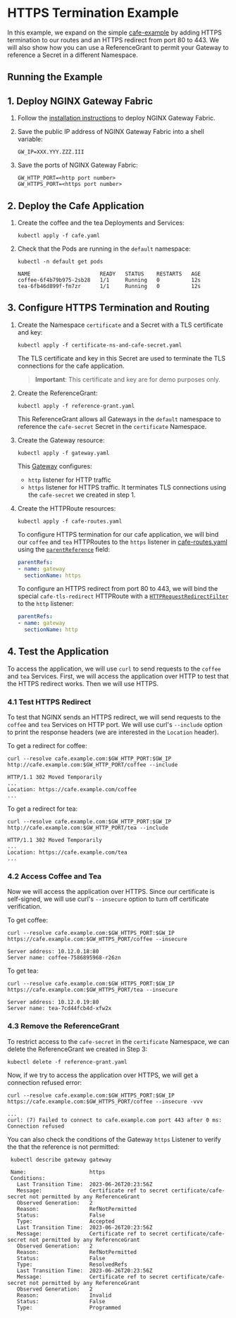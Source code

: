 # HTTPS Termination Example

In this example, we expand on the simple [cafe-example](../cafe-example) by adding HTTPS termination to our routes and
an HTTPS redirect from port 80 to 443. We will also show how you can use a ReferenceGrant to permit your Gateway to
reference a Secret in a different Namespace.

## Running the Example

## 1. Deploy NGINX Gateway Fabric

1. Follow the [installation instructions](/docs/installation.md) to deploy NGINX Gateway Fabric.

1. Save the public IP address of NGINX Gateway Fabric into a shell variable:

   ```text
   GW_IP=XXX.YYY.ZZZ.III
   ```

1. Save the ports of NGINX Gateway Fabric:

   ```text
   GW_HTTP_PORT=<http port number>
   GW_HTTPS_PORT=<https port number>
   ```

## 2. Deploy the Cafe Application

1. Create the coffee and the tea Deployments and Services:

   ```shell
   kubectl apply -f cafe.yaml
   ```

1. Check that the Pods are running in the `default` namespace:

   ```shell
   kubectl -n default get pods
   ```

   ```text
   NAME                      READY   STATUS    RESTARTS   AGE
   coffee-6f4b79b975-2sb28   1/1     Running   0          12s
   tea-6fb46d899f-fm7zr      1/1     Running   0          12s
   ```

## 3. Configure HTTPS Termination and Routing

1. Create the Namespace `certificate` and a Secret with a TLS certificate and key:

   ```shell
   kubectl apply -f certificate-ns-and-cafe-secret.yaml
   ```

   The TLS certificate and key in this Secret are used to terminate the TLS connections for the cafe application.
   > **Important**: This certificate and key are for demo purposes only.

1. Create the ReferenceGrant:

   ```shell
   kubectl apply -f reference-grant.yaml
   ```

   This ReferenceGrant allows all Gateways in the `default` namespace to reference the `cafe-secret` Secret in
   the `certificate` Namespace.

1. Create the Gateway resource:

   ```shell
   kubectl apply -f gateway.yaml
   ```

   This [Gateway](./gateway.yaml) configures:
    - `http` listener for HTTP traffic
    - `https` listener for HTTPS traffic. It terminates TLS connections using the `cafe-secret` we created in step 1.

1. Create the HTTPRoute resources:

   ```shell
   kubectl apply -f cafe-routes.yaml
   ```

   To configure HTTPS termination for our cafe application, we will bind our `coffee` and `tea` HTTPRoutes to
   the `https` listener in [cafe-routes.yaml](./cafe-routes.yaml) using
   the [`parentReference`](https://gateway-api.sigs.k8s.io/references/spec/#gateway.networking.k8s.io/v1.ParentReference)
   field:

   ```yaml
   parentRefs:
   - name: gateway
     sectionName: https
   ```

   To configure an HTTPS redirect from port 80 to 443, we will bind the special `cafe-tls-redirect` HTTPRoute with
   a [`HTTPRequestRedirectFilter`](https://gateway-api.sigs.k8s.io/references/spec/#gateway.networking.k8s.io/v1.HTTPRequestRedirectFilter)
   to the `http` listener:

   ```yaml
   parentRefs:
   - name: gateway
     sectionName: http
   ```

## 4. Test the Application

To access the application, we will use `curl` to send requests to the `coffee` and `tea` Services. First, we will access
the application over HTTP to test that the HTTPS redirect works. Then we will use HTTPS.

### 4.1 Test HTTPS Redirect

To test that NGINX sends an HTTPS redirect, we will send requests to the `coffee` and `tea` Services on HTTP port. We
will use curl's `--include` option to print the response headers (we are interested in the `Location` header).

To get a redirect for coffee:

```shell
curl --resolve cafe.example.com:$GW_HTTP_PORT:$GW_IP http://cafe.example.com:$GW_HTTP_PORT/coffee --include
```

```text
HTTP/1.1 302 Moved Temporarily
...
Location: https://cafe.example.com/coffee
...
```

To get a redirect for tea:

```shell
curl --resolve cafe.example.com:$GW_HTTP_PORT:$GW_IP http://cafe.example.com:$GW_HTTP_PORT/tea --include
```

```text
HTTP/1.1 302 Moved Temporarily
...
Location: https://cafe.example.com/tea
...
```

### 4.2 Access Coffee and Tea

Now we will access the application over HTTPS. Since our certificate is self-signed, we will use curl's `--insecure`
option to turn off certificate verification.

To get coffee:

```shell
curl --resolve cafe.example.com:$GW_HTTPS_PORT:$GW_IP https://cafe.example.com:$GW_HTTPS_PORT/coffee --insecure
```

```text
Server address: 10.12.0.18:80
Server name: coffee-7586895968-r26zn
```

To get tea:

```shell
curl --resolve cafe.example.com:$GW_HTTPS_PORT:$GW_IP https://cafe.example.com:$GW_HTTPS_PORT/tea --insecure
```

```text
Server address: 10.12.0.19:80
Server name: tea-7cd44fcb4d-xfw2x
```

### 4.3 Remove the ReferenceGrant

To restrict access to the `cafe-secret` in the `certificate` Namespace, we can delete the ReferenceGrant we created in
Step 3:

```shell
kubectl delete -f reference-grant.yaml
```

Now, if we try to access the application over HTTPS, we will get a connection refused error:

```shell
curl --resolve cafe.example.com:$GW_HTTPS_PORT:$GW_IP https://cafe.example.com:$GW_HTTPS_PORT/coffee --insecure -vvv
```

```text
...
curl: (7) Failed to connect to cafe.example.com port 443 after 0 ms: Connection refused
```


You can also check the conditions of the Gateway `https` Listener to verify the that the reference is not permitted:

```shell
 kubectl describe gateway gateway
```

```text
 Name:                    https
 Conditions:
   Last Transition Time:  2023-06-26T20:23:56Z
   Message:               Certificate ref to secret certificate/cafe-secret not permitted by any ReferenceGrant
   Observed Generation:   2
   Reason:                RefNotPermitted
   Status:                False
   Type:                  Accepted
   Last Transition Time:  2023-06-26T20:23:56Z
   Message:               Certificate ref to secret certificate/cafe-secret not permitted by any ReferenceGrant
   Observed Generation:   2
   Reason:                RefNotPermitted
   Status:                False
   Type:                  ResolvedRefs
   Last Transition Time:  2023-06-26T20:23:56Z
   Message:               Certificate ref to secret certificate/cafe-secret not permitted by any ReferenceGrant
   Observed Generation:   2
   Reason:                Invalid
   Status:                False
   Type:                  Programmed
```
